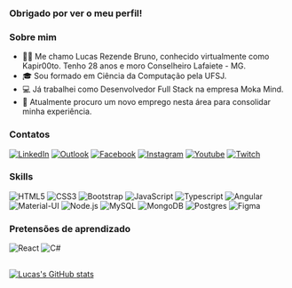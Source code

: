 ### Obrigado por ver o meu perfil! 

### **Sobre mim**

- 🙋‍♂️ Me chamo Lucas Rezende Bruno, conhecido virtualmente como Kapir00to. Tenho 28 anos e moro Conselheiro Lafaiete - MG.
- 🎓 Sou formado em Ciência da Computação pela UFSJ.
- 💻 Já trabalhei como Desenvolvedor Full Stack na empresa Moka Mind.
- 👯 Atualmente procuro um novo emprego nesta área para consolidar minha experiência.

### **Contatos**

[![LinkedIn][linkedin-shield]][my-linkedin]
[![Outlook][outlook-shield]][my-outlook]
[![Facebook][facebook-shield]][my-facebook]
[![Instagram][instagram-shield]][my-instagram]
[![Youtube][youtube-shield]][my-youtube]
[![Twitch][twitch-shield]][my-twitch]

### **Skills**

![HTML5][html-shield]
![CSS3][css-shield]
![Bootstrap][bootstrap-shield]
![JavaScript][javascript-shield]
![Typescript][typescript-shield]
![Angular][angular-shield]
![Material-UI][materialui-shield]
![Node.js][nodejs-shield]
![MySQL][mysql-shield]
![MongoDB][mongo-shield]
![Postgres][postgres-shield]
![Figma][figma-shield]

### **Pretensões de aprendizado**
![React][react-shield]
![C#][csharp-shield]


##


[![Lucas's GitHub stats](https://github-readme-stats.vercel.app/api?username=lucasrbruno)](https://github.com/anuraghazra/github-readme-stats)




 
 
  



<!--
**lucasrbruno/lucasrbruno** is a ✨ _special_ ✨ repository because its `README.md` (this file) appears on your GitHub profile.

Here are some ideas to get you started:

- 🔭 I’m currently working on ...
- 🌱 I’m currently learning ...
- 👯 I’m looking to collaborate on ...
- 🤔 I’m looking for help with ...
- 💬 Ask me about ...
- 📫 How to reach me: ...
- 😄 Pronouns: ...
- ⚡ Fun fact: ...

<div style="display: inline_block"><br>
  <img align="center" alt="Javascript" height="30" width="40" src="https://raw.githubusercontent.com/devicons/devicon/master/icons/javascript/javascript-plain.svg">
  <img align="center" alt="Typescript" height="30" width="40" src="https://raw.githubusercontent.com/devicons/devicon/master/icons/typescript/typescript-plain.svg">
  <img align="center" alt="Angular" height="30" width="40" src="https://raw.githubusercontent.com/devicons/devicon/master/icons/angularjs/angularjs-original.svg">
  <img align="center" alt="HTML" height="30" width="40" src="https://raw.githubusercontent.com/devicons/devicon/master/icons/html5/html5-original.svg">
  <img align="center" alt="CSS" height="30" width="40" src="https://raw.githubusercontent.com/devicons/devicon/master/icons/css3/css3-original.svg">
  <img align="center" alt="Python" height="30" width="40" src="https://raw.githubusercontent.com/devicons/devicon/master/icons/python/python-original.svg">
  <img align="center" alt="Java" height="30" width="40" src="https://raw.githubusercontent.com/devicons/devicon/master/icons/java/java-original.svg">
</div>


 <a href="https://www.youtube.com/channel/UC2JI0O9lYXFolxPJ1cVfgGA" target="_blank"><img src="https://img.shields.io/badge/YouTube-FF0000?style=for-the-badge&logo=youtube&logoColor=white" target="_blank"></a>
  <a href="https://www.facebook.com/Kapir00to/" target="_blank"><img src="https://img.shields.io/badge/Facebook-1877F2?style=for-the-badge&logo=facebook&logoColor=white" target="_blank"></a>
  <a href="https://instagram.com/kapir00to" target="_blank"><img src="https://img.shields.io/badge/-Instagram-%23E4405F?style=for-the-badge&logo=instagram&logoColor=white" target="_blank"></a>
 	<a href="https://www.twitch.tv/kapir00to" target="_blank"><img src="https://img.shields.io/badge/Twitch-9146FF?style=for-the-badge&logo=twitch&logoColor=white" target="_blank"></a>
  <a href = "mailto:lucasrbruno@outlook.com"><img src="https://img.shields.io/badge/Microsoft_Outlook-0078D4?style=for-the-badge&logo=microsoft-outlook&logoColor=white" target="_blank"></a>
  <a href="https://www.linkedin.com/in/lucas-rezende-5b22a6194/" target="_blank"><img src="https://img.shields.io/badge/-LinkedIn-%230077B5?style=for-the-badge&logo=linkedin&logoColor=white" target="_blank"></a> 
-->

<!-- Urls sociais -->
[my-linkedin]: https://www.linkedin.com/in/lucas-rezende-5b22a6194/
[my-outlook]: mailto:lucasrbruno@outlook.com
[my-instagram]: https://instagram.com/kapir00to
[my-youtube]: https://www.youtube.com/channel/UC2JI0O9lYXFolxPJ1cVfgGA
[my-twitch]: https://www.twitch.tv/kapir00to
[my-facebook]: https://www.facebook.com/Kapir00to/

<!-- Shields -->
[facebook-shield]: https://img.shields.io/badge/Facebook-1877F2?style=for-the-badge&logo=facebook&logoColor=white
[linkedin-shield]: https://img.shields.io/badge/LinkedIn-0077B5?style=for-the-badge&logo=linkedin&logoColor=white
[instagram-shield]: https://img.shields.io/badge/Instagram-E4405F?style=for-the-badge&logo=instagram&logoColor=white
[twitch-shield]: https://img.shields.io/badge/Twitch-9146FF?style=for-the-badge&logo=twitch&logoColor=white
[outlook-shield]: https://img.shields.io/badge/Microsoft_Outlook-0078D4?style=for-the-badge&logo=microsoft-outlook&logoColor=white
[youtube-shield]: https://img.shields.io/badge/YouTube-FF0000?style=for-the-badge&logo=youtube&logoColor=white
[angular-shield]: https://img.shields.io/badge/angular-%23DD0031.svg?style=for-the-badge&logo=angular&logoColor=white
[javascript-shield]: https://img.shields.io/badge/JavaScript-F7DF1E?style=for-the-badge&logo=javascript&logoColor=black
[html-shield]: https://img.shields.io/badge/HTML5-E34F26?style=for-the-badge&logo=html5&logoColor=white
[css-shield]: https://img.shields.io/badge/CSS3-1572B6?style=for-the-badge&logo=css3&logoColor=white
[react-shield]: https://img.shields.io/badge/React-20232A?style=for-the-badge&logo=react&logoColor=61DAFB
[bootstrap-shield]: https://img.shields.io/badge/Bootstrap-563D7C?style=for-the-badge&logo=bootstrap&logoColor=white
[materialui-shield]: https://img.shields.io/badge/Material--UI-0081CB?style=for-the-badge&logo=material-ui&logoColor=white
[nodejs-shield]: https://img.shields.io/badge/Node.js-43853D?style=for-the-badge&logo=node.js&logoColor=white
[mysql-shield]: https://img.shields.io/badge/MySQL-00000F?style=for-the-badge&logo=mysql&logoColor=white
[csharp-shield]: https://img.shields.io/badge/C%23-239120?style=for-the-badge&logo=c-sharp&logoColor=white
[typescript-shield]: https://img.shields.io/badge/TypeScript-007ACC?style=for-the-badge&logo=typescript&logoColor=white
[figma-shield]: https://img.shields.io/badge/Figma-F24E1E?style=for-the-badge&logo=figma&logoColor=white
[mongo-shield]: https://img.shields.io/badge/MongoDB-%234ea94b.svg?style=for-the-badge&logo=mongodb&logoColor=white
[postgres-shield]: https://img.shields.io/badge/postgres-%23316192.svg?style=for-the-badge&logo=postgresql&logoColor=white







